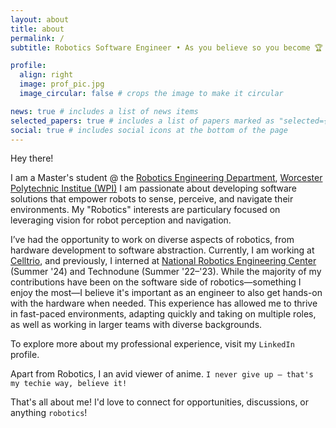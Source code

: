 ```yaml
---
layout: about
title: about
permalink: /
subtitle: Robotics Software Engineer • As you believe so you become 🏆 •

profile:
  align: right
  image: prof_pic.jpg
  image_circular: false # crops the image to make it circular

news: true # includes a list of news items
selected_papers: true # includes a list of papers marked as "selected={true}"
social: true # includes social icons at the bottom of the page
---
```

Hey there!

I am a Master's student @ the <a href="https://www.wpi.edu/academics/departments/robotics-engineering">Robotics Engineering Department</a>, <a href="https://wpi.edu">Worcester Polytechnic Institue (WPI)</a> I am passionate about developing software solutions that empower robots to sense, perceive, and navigate their environments. 
My "Robotics" interests are particulary focused on leveraging vision for robot perception and navigation. 

I’ve had the opportunity to work on diverse aspects of robotics, from hardware development to software abstraction. Currently, I am working at [Celltrio](https://celltrio.com/), and previously, I interned at 
[National Robotics Engineering Center](https://www.nrec.ri.cmu.edu/) (Summer '24) and Technodune (Summer '22–'23). While the majority of my contributions have been on the 
software side of robotics—something I enjoy the most—I believe it's important as an engineer to also get hands-on with the hardware when needed. This experience has allowed me to thrive in fast-paced environments, 
adapting quickly and taking on multiple roles, as well as working in larger teams with diverse backgrounds.

To explore more about my professional experience, visit my `LinkedIn` profile.

Apart from Robotics, I an avid viewer of anime. `I never give up — that's my techie way, believe it!`

That's all about me! 
I'd love to connect for opportunities, discussions, or anything `robotics`!